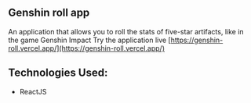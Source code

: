 ## Genshin roll app

An application that allows you to roll the stats of five-star artifacts, like in the game Genshin Impact
Try the application live [https://genshin-roll.vercel.app/](https://genshin-roll.vercel.app/)

## Technologies Used:

- ReactJS

